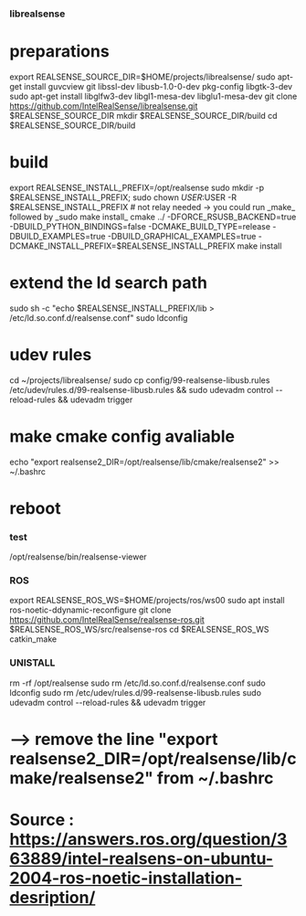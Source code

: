 
### librealsense ##

# preparations
export REALSENSE_SOURCE_DIR=$HOME/projects/librealsense/
sudo apt-get install guvcview git libssl-dev libusb-1.0-0-dev pkg-config libgtk-3-dev
sudo apt-get install libglfw3-dev libgl1-mesa-dev libglu1-mesa-dev
git clone https://github.com/IntelRealSense/librealsense.git $REALSENSE_SOURCE_DIR
mkdir $REALSENSE_SOURCE_DIR/build
cd $REALSENSE_SOURCE_DIR/build

# build
export REALSENSE_INSTALL_PREFIX=/opt/realsense
sudo mkdir -p $REALSENSE_INSTALL_PREFIX; 
sudo chown $USER:$USER -R $REALSENSE_INSTALL_PREFIX # not relay needed -> you could run _make_ followed by _sudo make install_
cmake ../ -DFORCE_RSUSB_BACKEND=true -DBUILD_PYTHON_BINDINGS=false -DCMAKE_BUILD_TYPE=release -DBUILD_EXAMPLES=true -DBUILD_GRAPHICAL_EXAMPLES=true -DCMAKE_INSTALL_PREFIX=$REALSENSE_INSTALL_PREFIX
make install

# extend the ld search path
sudo sh -c "echo $REALSENSE_INSTALL_PREFIX/lib > /etc/ld.so.conf.d/realsense.conf"
sudo ldconfig

# udev rules
cd ~/projects/librealsense/
sudo cp config/99-realsense-libusb.rules /etc/udev/rules.d/99-realsense-libusb.rules && sudo udevadm control --reload-rules && udevadm trigger

# make cmake config avaliable
echo "export realsense2_DIR=/opt/realsense/lib/cmake/realsense2" >> ~/.bashrc

# reboot


### test ###

/opt/realsense/bin/realsense-viewer


### ROS ###


export REALSENSE_ROS_WS=$HOME/projects/ros/ws00
sudo apt install ros-noetic-ddynamic-reconfigure
git clone https://github.com/IntelRealSense/realsense-ros.git $REALSENSE_ROS_WS/src/realsense-ros
cd $REALSENSE_ROS_WS
catkin_make

### UNISTALL ####
rm -rf /opt/realsense
sudo rm /etc/ld.so.conf.d/realsense.conf
sudo ldconfig
sudo rm /etc/udev/rules.d/99-realsense-libusb.rules
sudo udevadm control --reload-rules && udevadm trigger
# --> remove the line "export realsense2_DIR=/opt/realsense/lib/cmake/realsense2" from ~/.bashrc


# Source : https://answers.ros.org/question/363889/intel-realsens-on-ubuntu-2004-ros-noetic-installation-desription/
